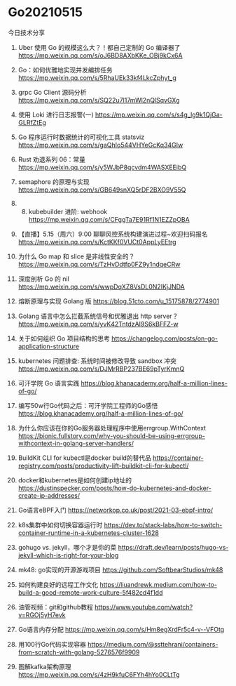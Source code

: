 # Go20210515



今日技术分享

1. Uber 使用 Go 的规模这么大？！都自己定制的 Go 编译器了
https://mp.weixin.qq.com/s/oJ6BD8AXbKKe_OBj9kCx6A

2. Go：如何优雅地实现并发编排任务
https://mp.weixin.qq.com/s/5RhaUEk33kf4LkcZphyt_g

3. grpc Go Client 源码分析
https://mp.weixin.qq.com/s/SQ22u7l17mWl2nQlSqvGXg

4. 使用 Loki 进行日志报警(一)
https://mp.weixin.qq.com/s/s4g_lg9k1QjGa-GLRfZtEg

5. Go 程序运行时数据统计的可视化工具 statsviz
https://mp.weixin.qq.com/s/gaQhIo544VHYeGcKq34GIw

6. Rust 劝退系列 06：常量
https://mp.weixin.qq.com/s/y5WJbP8qcvdm4WASXEEibQ

7. semaphore 的原理与实现
https://mp.weixin.qq.com/s/GB649snXQ5rDF2BXO9V55Q

8. 8. kubebuilder 进阶: webhook
https://mp.weixin.qq.com/s/CFggTa7E91Rf1N1EZZpOBA

9. 【直播】5.15（周六）9:00 聊聊风控系统构建演进过程~欢迎扫码报名
https://mp.weixin.qq.com/s/KctKKf0VUCt0AppLyEEtrg

10. 为什么 Go map 和 slice 是非线性安全的？
https://mp.weixin.qq.com/s/TzHvDdtfp0FZ9y1ndqeCRw

11. 深度剖析 Go 的 nil
https://mp.weixin.qq.com/s/wwpDqXZ8VsDL0N2IKjJNDA

12. 熔断原理与实现 Golang 版
https://blog.51cto.com/u_15175878/2774901

13. Golang 语言中怎么拦截系统信号和优雅退出 http server？
https://mp.weixin.qq.com/s/yvK42TntdzAI9S6kBFFZ-w

14. 关于如何组织 Go 项目结构的思考
https://changelog.com/posts/on-go-application-structure

15. kubernetes 问题排查: 系统时间被修改导致 sandbox 冲突
https://mp.weixin.qq.com/s/DJMrRBP237BE69pTyrKmnQ

16. 可汗学院 Go 语言实践
https://blog.khanacademy.org/half-a-million-lines-of-go/

17. 编写50w行Go代码之后：可汗学院工程师的Go感悟
https://blog.khanacademy.org/half-a-million-lines-of-go/

18. 为什么你应该在你的Go服务器处理程序中使用errgroup.WithContext
https://bionic.fullstory.com/why-you-should-be-using-errgroup-withcontext-in-golang-server-handlers/

19. BuildKit CLI for kubectl是docker build的替代品
https://container-registry.com/posts/productivity-lift-buildkit-cli-for-kubectl/

20. docker和kubernetes是如何创建ip地址的
https://dustinspecker.com/posts/how-do-kubernetes-and-docker-create-ip-addresses/

21. Go语言eBPF入门
https://networkop.co.uk/post/2021-03-ebpf-intro/

22. k8s集群中如何切换容器运行时
https://dev.to/stack-labs/how-to-switch-container-runtime-in-a-kubernetes-cluster-1628

23. gohugo vs. jekyll，哪个才是你的菜
https://draft.dev/learn/posts/hugo-vs-jekyll-which-is-right-for-your-blog

24. mk48: go实现的开源游戏项目
https://github.com/SoftbearStudios/mk48

25. 如何构建良好的远程工作文化
https://liuandrewk.medium.com/how-to-build-a-good-remote-work-culture-5f482cd4f1dd

26. 油管视频：git和github教程
https://www.youtube.com/watch?v=RGOj5yH7evk

27. Go语言内存分配
https://mp.weixin.qq.com/s/Hm8egXrdFr5c4-v--VFOtg

28. 用100行Go代码实现容器
https://medium.com/@ssttehrani/containers-from-scratch-with-golang-5276576f9909

29. 图解kafka架构原理
https://mp.weixin.qq.com/s/4zH9kfuC6FYh4hYo0CLtTg
